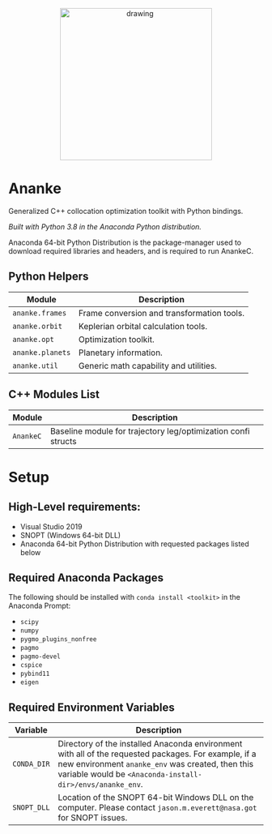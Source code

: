 <p align="center" style="text-align:center">
<img src="https://www.nasa.gov/sites/default/files/styles/full_width_feature/public/thumbnails/image/hubble_emitting.jpg" alt="drawing" width="300"/>
</p>

# Ananke
Generalized C++ collocation optimization toolkit with Python bindings.

_Built with Python 3.8 in the Anaconda Python distribution._

Anaconda 64-bit Python Distribution is the package-manager used to download required libraries and headers, and is required to run AnankeC.

## Python Helpers
| Module | Description |
| - | - |
| `ananke.frames` | Frame conversion and transformation tools. |
| `ananke.orbit` | Keplerian orbital calculation tools. |
| `ananke.opt` | Optimization toolkit. |
| `ananke.planets` | Planetary information. |
| `ananke.util` | Generic math capability and utilities. |

## C++ Modules List
| Module | Description |
| - | - |
| `AnankeC` | Baseline module for trajectory leg/optimization confi structs |

# Setup

## High-Level requirements:
* Visual Studio 2019
* SNOPT (Windows 64-bit DLL)
* Anaconda 64-bit Python Distribution with requested packages listed below

## Required Anaconda Packages
The following should be installed with `conda install <toolkit>` in the Anaconda Prompt:
* `scipy`
* `numpy`
* `pygmo_plugins_nonfree`
* `pagmo`
* `pagmo-devel`
* `cspice`
* `pybind11`
* `eigen`

## Required Environment Variables
| Variable | Description |
| - | - |
| `CONDA_DIR` | Directory of the installed Anaconda environment with all of the requested packages. For example, if a new environment `ananke_env` was created, then this variable would be `<Anaconda-install-dir>/envs/ananke_env`. |
| `SNOPT_DLL` | Location of the SNOPT 64-bit Windows DLL on the computer. Please contact `jason.m.everett@nasa.got` for SNOPT issues. |




